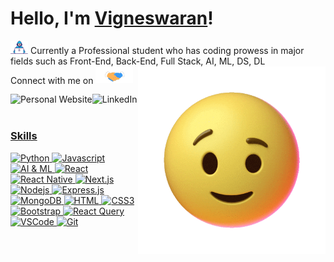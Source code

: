 
<h1>Hello, I'm <a href="https://vigneswaran.framer.ai/">Vigneswaran</a>!</h1>

<img src="/Developer.gif" width="28">  Currently a Professional student who has coding prowess in major fields such as Front-End, Back-End, Full Stack, AI, ML, DS, DL
<br />
<img align="right" src="/wink.gif" width="300">
Connect with me on <img src="/Handshake.gif" width="60">
<p align="center">

<a href="https://vigneswaran.framer.ai/" target="_blank"><img align="left" alt="Personal Website" src="https://img.shields.io/badge/Website-DC143C?style=for-the-badge&logo=medium&logoColor=white" /></a>
<a href="https://www.linkedin.com/in/creative-vigneswaran/" target="_blank"><img align="left" alt="LinkedIn" src="https://img.shields.io/badge/LinkedIn-0077B5?style=for-the-badge&logo=linkedin&logoColor=white" />
<p />
<br />
<br />

<h3>Skills</h3>

![Python](https://img.shields.io/badge/Python-3C873A?style=for-the-badge&labelColor=black&logo=python&logoColor=3C873A)
![Javascript](https://img.shields.io/badge/Javascript-F0DB4F?style=for-the-badge&labelColor=black&logo=javascript&logoColor=F0DB4F)
![AI & ML](https://img.shields.io/badge/AI&ML-007acc?style=for-the-badge&labelColor=black&logo=typescript&logoColor=007acc)
![React](https://img.shields.io/badge/-React-61DBFB?style=for-the-badge&labelColor=black&logo=react&logoColor=61DBFB)
![React Native](https://img.shields.io/badge/React_Native-20232A?style=for-the-badge&logo=react&logoColor=61DAFB)
![Next.js](https://img.shields.io/badge/next.js-000000?style=for-the-badge&logo=nextdotjs&logoColor=white)
![Nodejs](https://img.shields.io/badge/Nodejs-3C873A?style=for-the-badge&labelColor=black&logo=node.js&logoColor=3C873A)
![Express.js](https://img.shields.io/badge/Express.js-000000?style=for-the-badge&logo=express&logoColor=white)
![MongoDB](https://img.shields.io/badge/MongoDB-4EA94B?style=for-the-badge&logo=mongodb&logoColor=white)
![HTML](https://img.shields.io/badge/HTML5-E34F26?style=for-the-badge&logo=html5&logoColor=white)
![CSS3](https://img.shields.io/badge/CSS3-1572B6?style=for-the-badge&logo=css3&logoColor=white)
![Bootstrap](https://img.shields.io/badge/Bootstrap-563D7C?style=for-the-badge&logo=bootstrap&logoColor=white)
![React Query](https://img.shields.io/badge/-React_Query-FF4154?style=for-the-badge&logo=react%20query&logoColor=white)
![VSCode](https://img.shields.io/badge/Visual_Studio-0078d7?style=for-the-badge&logo=visual%20studio&logoColor=white)
![Git](https://img.shields.io/badge/Git-F05032?style=for-the-badge&logo=git&logoColor=white)

<br/>
